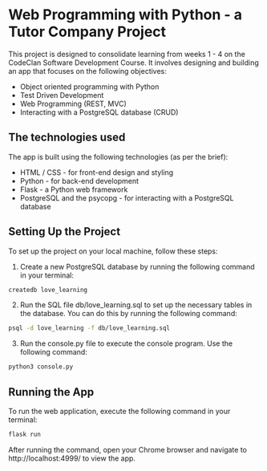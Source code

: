 # Web Programming with Python - a Tutor Company Project

This project is designed to consolidate learning from weeks 1 - 4 on the CodeClan Software Development Course. It involves designing and building an app that focuses on the following objectives:

* Object oriented programming with Python
* Test Driven Development
* Web Programming (REST, MVC)
* Interacting with a PostgreSQL database (CRUD)

## The technologies used

The app is built using the following technologies (as per the brief): 

* HTML / CSS - for front-end design and styling
* Python - for back-end development
* Flask - a Python web framework
* PostgreSQL and the psycopg - for interacting with a PostgreSQL database

## Setting Up the Project

To set up the project on your local machine, follow these steps:

1. Create a new PostgreSQL database by running the following command in your terminal:
```bash
createdb love_learning
```

2. Run the SQL file db/love_learning.sql to set up the necessary tables in the database. You can do this by running the following command:
```bash
psql -d love_learning -f db/love_learning.sql
```

3. Run the console.py file to execute the console program. Use the following command:
```bash
python3 console.py
```

## Running the App

To run the web application, execute the following command in your terminal:
```bash
flask run 
```

After running the command, open your Chrome browser and navigate to http://localhost:4999/ to view the app.


